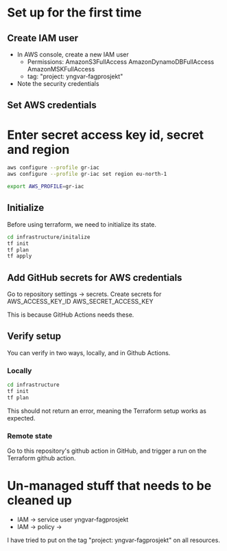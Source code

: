 # Set up for the first time


## Create IAM user

* In AWS console, create a new IAM user
    * Permissions:
        AmazonS3FullAccess
         AmazonDynamoDBFullAccess
         AmazonMSKFullAccess
    * tag: "project: yngvar-fagprosjekt"
* Note the security credentials

## Set AWS credentials

# Enter secret access key id, secret and region

```bash
aws configure --profile gr-iac
aws configure --profile gr-iac set region eu-north-1

export AWS_PROFILE=gr-iac
```

## Initialize

Before using terraform, we need to initialize its state.

```bash
cd infrastructure/initalize
tf init
tf plan
tf apply
```

## Add GitHub secrets for AWS credentials

Go to repository settings -> secrets. Create secrets for
AWS_ACCESS_KEY_ID
AWS_SECRET_ACCESS_KEY

This is because GitHub Actions needs these.

## Verify setup

You can verify in two ways, locally, and in Github Actions.

### Locally

```bash
cd infrastructure
tf init
tf plan
```

This should not return an error, meaning the Terraform setup works as expected.

### Remote state

Go to this repository's github action in GitHub, and trigger a run on the Terraform github action.

# Un-managed stuff that needs to be cleaned up

* IAM -> service user yngvar-fagprosjekt
* IAM -> policy -> 

I have tried to put on the tag "project: yngvar-fagprosjekt" on all resources.
